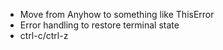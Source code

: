 

- Move from Anyhow to something like ThisError
- Error handling to restore terminal state
- ctrl-c/ctrl-z

